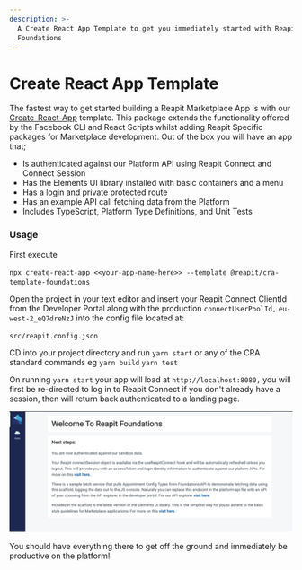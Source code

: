 ```yaml
---
description: >-
  A Create React App Template to get you immediately started with Reapit
  Foundations
---
```


# Create React App Template

The fastest way to get started building a Reapit Marketplace App is with our [Create-React-App](https://create-react-app.dev/) template. This package extends the functionality offered by the Facebook CLI and React Scripts whilst adding Reapit Specific packages for Marketplace development. Out of the box you will have an app that;

* Is authenticated against our Platform API using Reapit Connect and Connect Session
* Has the Elements UI library installed with basic containers and a menu
* Has a login and private protected route
* Has an example API call fetching data from the Platform
* Includes TypeScript, Platform Type Definitions, and Unit Tests

### Usage

First execute 

`npx create-react-app <<your-app-name-here>> --template @reapit/cra-template-foundations`

Open the project in your text editor and insert your Reapit Connect ClientId from the Developer Portal along with the  production `connectUserPoolId,` `eu-west-2_eQ7dreNzJ` into the config file located at:

`src/reapit.config.json`

CD into your project directory and run `yarn start` or any of the CRA standard commands eg `yarn build` `yarn test`

On running `yarn start` your app will load at `http://localhost:8080,` you will first be re-directed to log in to Reapit Connect if you don't already have a session, then will return back authenticated to a landing page. 

![](../.gitbook/assets/screenshot-2020-07-30-at-15.45.35.png)

You should have everything there to get off the ground and immediately be productive on the platform!

